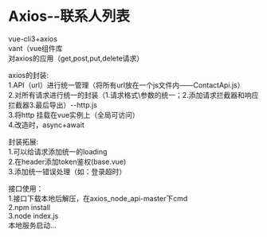 # Axios--联系人列表

vue-cli3+axios\
vant（vue组件库\
对axios的应用（get,post,put,delete请求）

axios的封装:\
    1.API（url）进行统一管理（将所有url放在一个js文件内——ContactApi.js）\
    2.对所有请求进行统一的封装（1.请求格式\参数的统一；2.添加请求拦截器和响应拦截器3.最后导出）--http.js\
    3.将http 挂载在vue实例上（全局可访问）\
    4.改造时，async+await
    
封装拓展:\
    1.可以给请求添加统一的loading\
    2.在header添加token鉴权(base.vue)\
    3.添加统一错误处理（如：登录超时）

接口使用：\
1.接口下载本地后解压，在axios_node_api-master下cmd\
2.npm install \
3.node index.js\
本地服务启动...
